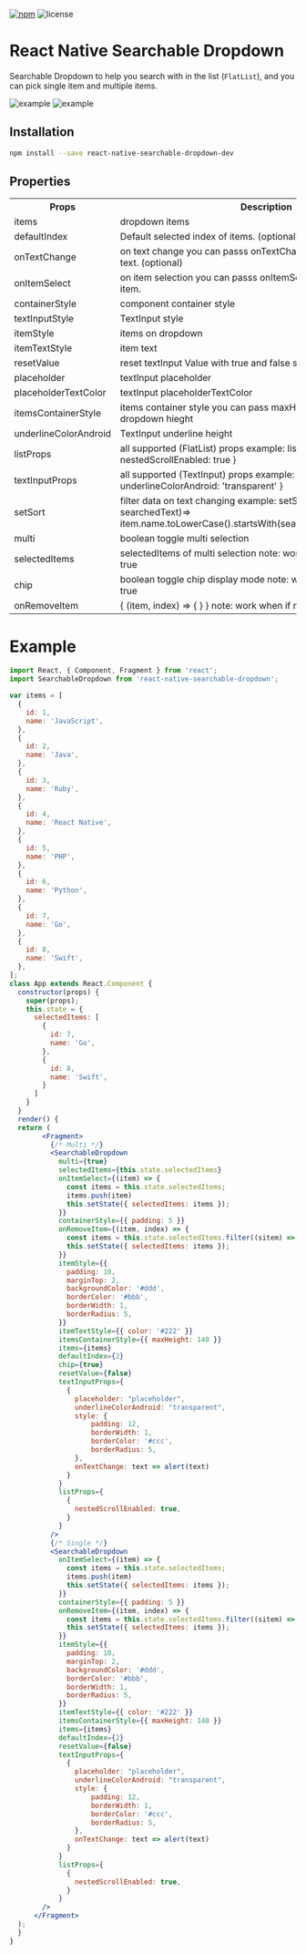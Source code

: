 [example-url]: https://i.imgur.com/mHGaOX5.gif
[screenshot-1]: https://i.imgur.com/OrsBmik.png
[screenshot-2]: https://i.imgur.com/yghQDw0.png
[npm-badge]: https://img.shields.io/npm/v/react-native-searchable-dropdown.svg?colorB=ff6d00
[npm-url]: https://npmjs.com/package/react-native-searchable-dropdown
[license-badge]: https://img.shields.io/npm/l/react-native-searchable-dropdown.svg?colorB=448aff

[![npm][npm-badge]][npm-url]
![license][license-badge]

# React Native Searchable Dropdown
Searchable Dropdown to help you search with in the list (`FlatList`), and you can pick single item and multiple items.

![example][example-url]
![example][screenshot-2]

## Installation

```bash
npm install --save react-native-searchable-dropdown-dev
```
## Properties
<table>
	<tr>
		<th>Props</th>
		<th>Description</th>
	</tr>
	<tr>
	   <td>items</td>
	   <td>dropdown items</td>
   </tr>
	<tr>
	   <td>defaultIndex</td>
	   <td>Default selected index of items. (optional)</td>
   </tr>
	<tr>
		<td>onTextChange</td>
		<td>on text change you can passs onTextChange and catch the input text. (optional)</td>
   </tr>
   	<tr>
		<td>onItemSelect</td>
		<td>on item selection you can passs onItemSelect and catch the input item.   </td>
   </tr>
    <tr>
		<td>containerStyle</td>
		<td>component container style</td>
   </tr>
   <tr>
		<td>textInputStyle</td>
		<td>TextInput style</td>
   </tr>
    <tr>
		<td>itemStyle</td>
		<td>items on dropdown</td>
   </tr>
     <tr>
		<td>itemTextStyle</td>
		<td>item text</td>
   </tr>
     <tr>
		<td>resetValue</td>
		<td>reset textInput Value with true and false state</td>
   </tr>
   <tr>
		<td>placeholder</td>
		<td>textInput placeholder</td>
   </tr>        
   <tr>
		<td>placeholderTextColor</td>
		<td>textInput placeholderTextColor</td>
   </tr>        
   <tr>
	   <td>itemsContainerStyle</td>
	   <td>items container style you can pass maxHeight to restrict the items dropdown hieght</td>
   </tr>
    <tr>
	   <td>underlineColorAndroid</td>
	   <td>TextInput underline height</td>
   </tr>
    <tr>
	   <td>listProps</td>
     <td>
        all supported (FlatList) props example: listProps={ nestedScrollEnabled: true }
     </td>
	  <td>
    </td>
    <tr>
      <td>textInputProps</td>
      <td>
          all supported (TextInput) props example: textInputProps={ underlineColorAndroid: 'transparent' }
      </td>
   </tr>
   </tr>
    <tr>
	   <td>setSort</td>
	   <td>filter data on text changing example: setSort={(item, searchedText)=> item.name.toLowerCase().startsWith(searchedText.toLowerCase())}</td>
   </tr>
   <tr>
	   <td>multi</td>
	   <td>boolean toggle multi selection</td>
   </tr>
   <tr>
	   <td>selectedItems</td>
	   <td>selectedItems of multi selection note: work when if multi prop is true</td>
   </tr>
   <tr>
    <td>chip</td>
    <td>boolean toggle chip display mode note: work when if multi prop is true</td>
   </tr>
   <tr>
    <td>onRemoveItem</td>
    <td>{ (item, index) => { } } note: work when if multi prop is true</td>
   </tr>
</table>

# Example
```jsx
import React, { Component, Fragment } from 'react';
import SearchableDropdown from 'react-native-searchable-dropdown';

var items = [
  {
    id: 1,
    name: 'JavaScript',
  },
  {
    id: 2,
    name: 'Java',
  },
  {
    id: 3,
    name: 'Ruby',
  },
  {
    id: 4,
    name: 'React Native',
  },
  {
    id: 5,
    name: 'PHP',
  },
  {
    id: 6,
    name: 'Python',
  },
  {
    id: 7,
    name: 'Go',
  },
  {
    id: 8,
    name: 'Swift',
  },
];
class App extends React.Component {
  constructor(props) {
    super(props);
    this.state = {
      selectedItems: [
        {
          id: 7,
          name: 'Go',
        },
        {
          id: 8,
          name: 'Swift',
        }
      ]
    }
  }
  render() {
  return (
        <Fragment>
          {/* Multi */}
          <SearchableDropdown
            multi={true}
            selectedItems={this.state.selectedItems}
            onItemSelect={(item) => {
              const items = this.state.selectedItems;
              items.push(item)
              this.setState({ selectedItems: items });
            }}
            containerStyle={{ padding: 5 }}
            onRemoveItem={(item, index) => {
              const items = this.state.selectedItems.filter((sitem) => sitem.id !== item.id);
              this.setState({ selectedItems: items });
            }}
            itemStyle={{
              padding: 10,
              marginTop: 2,
              backgroundColor: '#ddd',
              borderColor: '#bbb',
              borderWidth: 1,
              borderRadius: 5,
            }}
            itemTextStyle={{ color: '#222' }}
            itemsContainerStyle={{ maxHeight: 140 }}
            items={items}
            defaultIndex={2}
            chip={true}
            resetValue={false}
            textInputProps={
              {
                placeholder: "placeholder",
                underlineColorAndroid: "transparent",
                style: {
                    padding: 12,
                    borderWidth: 1,
                    borderColor: '#ccc',
                    borderRadius: 5,
                },
                onTextChange: text => alert(text)
              }
            }
            listProps={
              {
                nestedScrollEnabled: true,
              }
            }
          />
          {/* Single */}
          <SearchableDropdown
            onItemSelect={(item) => {
              const items = this.state.selectedItems;
              items.push(item)
              this.setState({ selectedItems: items });
            }}
            containerStyle={{ padding: 5 }}
            onRemoveItem={(item, index) => {
              const items = this.state.selectedItems.filter((sitem) => sitem.id !== item.id);
              this.setState({ selectedItems: items });
            }}
            itemStyle={{
              padding: 10,
              marginTop: 2,
              backgroundColor: '#ddd',
              borderColor: '#bbb',
              borderWidth: 1,
              borderRadius: 5,
            }}
            itemTextStyle={{ color: '#222' }}
            itemsContainerStyle={{ maxHeight: 140 }}
            items={items}
            defaultIndex={2}
            resetValue={false}
            textInputProps={
              {
                placeholder: "placeholder",
                underlineColorAndroid: "transparent",
                style: {
                    padding: 12,
                    borderWidth: 1,
                    borderColor: '#ccc',
                    borderRadius: 5,
                },
                onTextChange: text => alert(text)
              }
            }
            listProps={
              {
                nestedScrollEnabled: true,
              }
            }
        />
      </Fragment>
  );
  }
}
```
